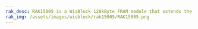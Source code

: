 ```yaml
---
rak_desc: RAK15005 is a WisBlock 128kByte FRAM module that extends the WisBlock system with a MB85RC1MTPNF memory module from Fujitsu.
rak_img: /assets/images/wisblock/rak15005/RAK15005.png
---
```


<rk-redirect to="/Product-Categories/WisBlock/RAK15005/Overview/" />
